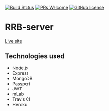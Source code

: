 [![Build Status](https://img.shields.io/travis/npm/npm/latest.svg?style=flat-square)](https://travis-ci.org/brentguistwite/RRB-server.svg?branch=master) [![PRs Welcome](https://img.shields.io/badge/PRs-welcome-brightgreen.svg?style=flat-square)](https://github.com/brentguistwite/RRB-server/pull/new/master) [![GitHub license](https://img.shields.io/badge/license-MIT-blue.svg?style=flat-square)](https://github.com/brentguistwite/RRB-server/blob/master/LICENSE)
# RRB-server
[Live site](https://mysterious-garden-51929.herokuapp.com)

## Technologies used
- Node.js
- Express
- MongoDB
- Passport
- JWT
- mLab
- Travis CI
- Heroku